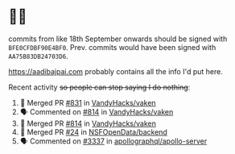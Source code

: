 # 👋🏻
<!--
**aadibajpai/aadibajpai** is a ✨ _special_ ✨ repository because its `README.md` (this file) appears on your GitHub profile.
-->
commits from like 18th September onwards should be signed with `BFE0CFDBF90E4BF0`. Prev. commits would have been signed with `AA75B83DB24703D6`.

https://aadibajpai.com probably contains all the info I'd put here.

Recent activity ~~so people can stop saying I do nothing~~:
<!--START_SECTION:activity-->
1. 🎉 Merged PR [#831](https://github.com/VandyHacks/vaken/pull/831) in [VandyHacks/vaken](https://github.com/VandyHacks/vaken)
2. 🗣 Commented on [#814](https://github.com/VandyHacks/vaken/issues/814) in [VandyHacks/vaken](https://github.com/VandyHacks/vaken)
3. 🎉 Merged PR [#814](https://github.com/VandyHacks/vaken/pull/814) in [VandyHacks/vaken](https://github.com/VandyHacks/vaken)
4. 🎉 Merged PR [#24](https://github.com/NSFOpenData/backend/pull/24) in [NSFOpenData/backend](https://github.com/NSFOpenData/backend)
5. 🗣 Commented on [#3337](https://github.com/apollographql/apollo-server/issues/3337) in [apollographql/apollo-server](https://github.com/apollographql/apollo-server)
<!--END_SECTION:activity-->
